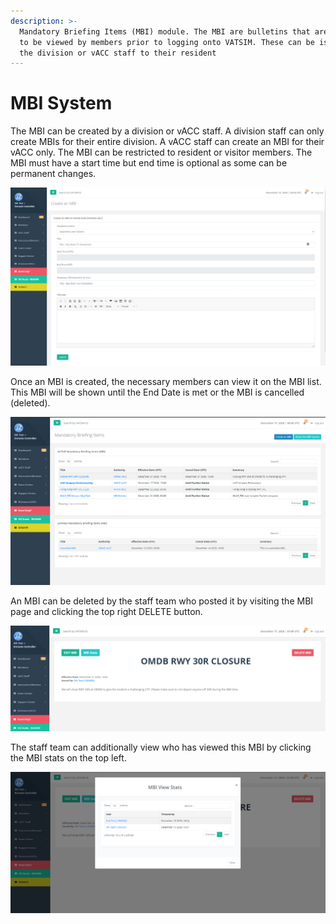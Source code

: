 ```yaml
---
description: >-
  Mandatory Briefing Items (MBI) module. The MBI are bulletins that are required
  to be viewed by members prior to logging onto VATSIM. These can be issued by
  the division or vACC staff to their resident
---
```


# MBI System

The MBI can be created by a division or vACC staff. A division staff can only create MBIs for their entire division. A vACC staff can create an MBI for their vACC only. The MBI can be restricted to resident or visitor members. The MBI must have a start time but end time is optional as some can be permanent changes.

![](../../.gitbook/assets/mbi1.png)

Once an MBI is created, the necessary members can view it on the MBI list. This MBI will be shown until the End Date is met or the MBI is cancelled \(deleted\).

![](../../.gitbook/assets/mbi2.png)

An MBI can be deleted by the staff team who posted it by visiting the MBI page and clicking the top right DELETE button.

![](../../.gitbook/assets/mbi3.png)

The staff team can additionally view who has viewed this MBI by clicking the MBI stats on the top left.

![](../../.gitbook/assets/mbi4.png)

